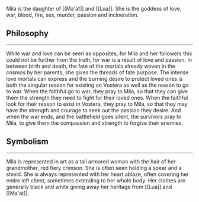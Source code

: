 Mila is the daughter of [[Ma'at]] and [[Lua]]. She is the goddess of love, war, blood, fire, sex, murder, passion and incineration. 

## Philosophy

---

While war and love can be seen as opposites, for Mila and her followers this could not be further from the truth, for war is a result of love and passion. In between birth and death, the fate of the mortals already woven in the cosmos by her parents, she gives the threads of fate purpose. The intense love mortals can express and the burning desire to protect loved ones is both the singular reason for existing on Vostera as well as the reason to go to war. When the faithful go to war, they pray to Mila, so that they can give them the strength they need to fight for their loved ones. When the faithful look for their reason to exist in Vostera, they pray to Mila, so that they may have the strength and courage to seek out the passion they desire. And when the war ends, and the battlefield goes silent, the survivors pray to Mila, to give them the compassion and strength to forgive their enemies.

## Symbolism

---

Mila is represented in art as a tall armored woman with the hair of her grandmother, red fiery crimson. She is often seen holding a spear and a shield. She is always represented with her heart ablaze, often covering her entire left chest, sometimes extending to her whole body. Her clothes are generally black and white giving away her heritage from [[Lua]] and [[Ma'at]].